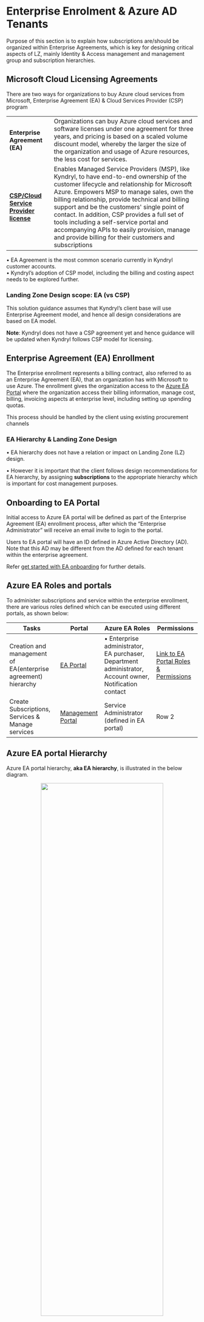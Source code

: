 # Enterprise Enrolment & Azure AD Tenants


Purpose of this section is to explain how subscriptions are/should be organized within Enterprise Agreements, which is key for designing critical aspects of LZ, mainly Identity & Access management and management group and subscription hierarchies.

## Microsoft Cloud Licensing Agreements

There are two ways for organizations to buy Azure cloud services from Microsoft, Enterprise Agreement (EA) & Cloud Services Provider (CSP) program


|  |  |
|-----------------|----------------|
| **Enterprise Agreement (EA)**| Organizations can buy Azure cloud services and software licenses under one agreement for three years, and pricing is based on a scaled volume discount model, whereby the larger the size of the organization and usage of Azure resources, the less cost for services. | 
| [**CSP/Cloud Service Provider license**](https://azure.microsoft.com/en-us/offers/ms-azr-0145p/)| Enables Managed Service Providers (MSP), like Kyndryl, to have end-to-end ownership of the customer lifecycle and relationship for Microsoft Azure. Empowers MSP to manage sales, own the billing relationship, provide technical and billing support and be the customers' single point of contact. In addition, CSP provides a full set of tools including a self-service portal and accompanying APIs to easily provision, manage and provide billing for their customers and subscriptions |. 
  


•	EA Agreement is the most common scenario currently in Kyndryl customer accounts.  
•	Kyndryl’s adoption of CSP model, including the billing and costing aspect needs to be explored further. 


### Landing Zone Design scope: EA (vs CSP)

This solution guidance assumes that Kyndryl’s client base will use Enterprise Agreement model, and hence all design considerations are based on EA model.

**Note**: Kyndryl does not have a CSP agreement yet and hence guidance will be updated when Kyndryl follows CSP model for licensing.

##	Enterprise Agreement (EA) Enrollment 
The Enterprise enrollment represents a billing contract, also referred to as an Enterprise Agreement (EA), that an organization has with Microsoft to use Azure. The enrollment gives the organization access to the [Azure EA Portal](https://ea.azure.com/) where the organization access their billing information, manage cost, billing, invoicing aspects at enterprise level, including setting up spending quotas. 

This process should be handled by the client using existing procurement channels

### EA Hierarchy & Landing Zone Design   
•	EA hierarchy does not have a relation or impact on Landing Zone (LZ)  design. 
 
•	However it is important that the client follows design recommendations for EA hierarchy, by assigning **subscriptions** to the appropriate hierarchy which is important for cost management purposes.   
    

##	Onboarding to EA Portal
Initial access to Azure EA portal will be defined as part of the Enterprise Agreement (EA) enrollment process, after which the “Enterprise Administrator” will receive an email invite to login to the portal.

Users to EA portal will have an ID defined in Azure Active Directory (AD). Note that this AD may be different from the AD defined for each tenant within the enterprise agreement.

Refer [get started with EA onboarding](https://docs.microsoft.com/en-us/azure/cost-management-billing/manage/ea-portal-get-started) for further details.

##	Azure EA Roles and portals
To administer subscriptions and service within the enterprise enrollment, there are various roles defined which can be executed using different portals, as shown below:


| Tasks | Portal| Azure EA Roles | Permissions|
|----------------|----|-------------|---------|
| Creation and management of EA(enterprise agreement) hierarchy|[EA Portal](https://ea.azure.com/)| •	Enterprise administrator, EA purchaser, Department administrator,	Account owner, Notification contact| [Link to EA Portal Roles & Permissions](https://docs.microsoft.com/en-us/azure/cost-management-billing/manage/understand-ea-roles#organization-structure-and-permissions-by-role) |
| Create Subscriptions, Services & Manage services  |[Management Portal](https://portal.azure.com/)| Service Administrator (defined in EA portal) | Row 2 |.                
 
##	Azure EA portal Hierarchy

Azure EA portal hierarchy, **aka EA hierarchy**, is illustrated in the below diagram.   

<center><img style="height:60%;width:80%" src="../images/eahierarchy.png" /></center>

**Enterprise Portal** – Online management portal that helps  manage costs for your Azure EA services through an hierarchy of Deparments, Accounts & Subscriptions.
•	Reconcile the costs of your consumed services, download usage reports, and view price lists. 
•	Create API keys for your enrollment.
  
**Departments** help segment costs into logical groupings, enables setting a budget or quota at the department level.  
**Accounts** are organizational units in the Azure Enterprise portal. You can use accounts to manage subscriptions and access reports.  
**Subscriptions** are the smallest unit in the Azure Enterprise portal. They are containers for Azure services managed by the service   administrator

**NOTE**:  There is NO relation between this EA hierarchy and the Management Group hierarchy, defined in Azure portal (https://portal.azure.com)

###	Azure EA hierarchy - examples
There are a few [examples](https://docs.microsoft.com/en-us/azure/cost-management-billing/manage/understand-ea-roles#azure-enterprise-portal-hierarchy) provided by Azure, which could be used as a guideline to define hierarchy within the enterprise enrollment

###	Azure EA hierarchy sample – Kyndryl MSP
Below is an example/proposal for how Kyndryl subscriptions to provide managed services to Kyndryl’s clients can be rolled into an enterprise agreement.

<center><img style="height:80%;width:120%" src="../images/eahierarchy-sample.png" /></center>

### Note on Accounts & Account Owner Role
 
o	Accounts can only have a single Account Owner. 
o	And that Account Owner cannot be assigned as an Account Owner to any other Accounts. 
o	So, Accounts, and subsequently Account Owners, are primarily responsible for creating and managing Subscriptions. 
o	When an Account Owner creates a Subscription, that Subscription is assigned to that Account and the Account Owner becomes the first Subscription Owner for the new Subscription. 
o	Subscriptions can be moved between Accounts but a Subscription can only belong to a single Account at any given time. 
o	Think of Accounts, and Account Owners, as being the individuals that you want to create and manage Subscriptions within your Departments (or within your Enrollment if you’re not using Departments). 
It’s fairly common to have between 1-3 Accounts per Department. Accounts are created and managed in the Azure EA portal

##	Azure EA hierarchy & Azure AD Tenant
o	Azure AD(AAD) tenants are defined through Azure Management portal.  
o	Multiple AD tenants can be part of the same EA enterprise enrollment.  
o	Azure AD tenant does not play a role in the enterprise hierarchy. Subscriptions which are grouped under the EA “Accounts” entity can be from the same AD tenant or from different AD tenants.   

## 	Subscriptions
Subscriptions are a unit of management, billing, and scale within Azure. Subscriptions play a critical role when designing for large-scale Azure adoption as well as for future scaling. 

Subscriptions are created on the Azure Management portal. Design and recommendations for the number of subscriptions, scope of subscriptions and naming for subscription is derived as part of [Organization & Management design](https://pages.github.kyndryl.net/OCTO/azure/lzdesign/orgmgmt/). 

Only action required as part of EA enrolment, is to ensure that subscriptions are assigned under the appropriate EA hierarchy explained above (after the subscriptions are created).


## Design Actions by Solution Architects

In most cases, client already has an EA agreement and Kyndryl has no play in defining the hierarchy. Nevertheless, Solution architects should review the EA enrolment aspect and recommend best practices to the client:

o	Identify/Recommend the appropriate EA hierarchy working with client IT teams.  
o	Identify/Recommend the appropriate Subscription Model for an account as part of [Organization & Mgmt design](https://pages.github.kyndryl.net/OCTO/azure/lzdesign/orgmgmt/).  
o	Ensure EA focal follows [recommended subscription naming standards](https://pages.github.kyndryl.net/OCTO/azure/lzdesign/orgmgmt/#naming-standards-for-subscriptions) to create the subscriptions.   
o	Above steps, along with Identity & Access Management (described in next section) are the foundational elements of Landing Zone design.



